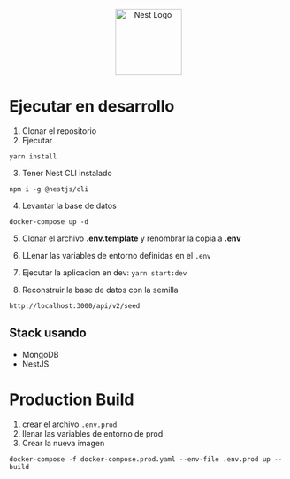 <p align="center">
  <a href="http://nestjs.com/" target="blank"><img src="https://nestjs.com/img/logo-small.svg" width="120" alt="Nest Logo" /></a>
</p>

# Ejecutar en desarrollo

1. Clonar el repositorio
2. Ejecutar
```
yarn install
```
3. Tener Nest CLI instalado
```
npm i -g @nestjs/cli
```
4. Levantar la base de datos
```
docker-compose up -d
```
5. Clonar el archivo __.env.template__ y renombrar la copia a __.env__

6. LLenar las variables de entorno definidas en el ```.env```

7. Ejecutar la aplicacion en dev:
```yarn start:dev```

8. Reconstruir la base de datos con la semilla
```
http://localhost:3000/api/v2/seed
```

## Stack usando 
* MongoDB
* NestJS

# Production Build
1. crear el archivo ```.env.prod```
2. llenar las variables de entorno de prod
3. Crear la nueva imagen 

```
docker-compose -f docker-compose.prod.yaml --env-file .env.prod up --build
```